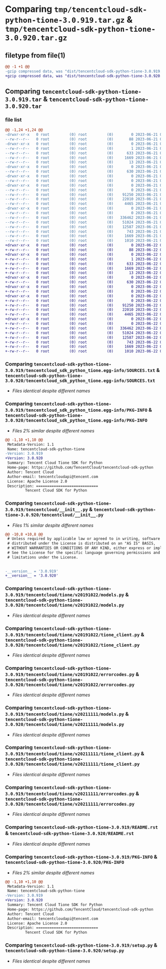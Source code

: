 # Comparing `tmp/tencentcloud-sdk-python-tione-3.0.919.tar.gz` & `tmp/tencentcloud-sdk-python-tione-3.0.920.tar.gz`

## filetype from file(1)

```diff
@@ -1 +1 @@
-gzip compressed data, was "dist/tencentcloud-sdk-python-tione-3.0.919.tar", last modified: Wed Jun 21 00:38:55 2023, max compression
+gzip compressed data, was "dist/tencentcloud-sdk-python-tione-3.0.920.tar", last modified: Thu Jun 22 00:37:37 2023, max compression
```

## Comparing `tencentcloud-sdk-python-tione-3.0.919.tar` & `tencentcloud-sdk-python-tione-3.0.920.tar`

### file list

```diff
@@ -1,24 +1,24 @@
-drwxr-xr-x   0 root         (0) root         (0)        0 2023-06-21 00:38:55.000000 tencentcloud-sdk-python-tione-3.0.919/
--rw-r--r--   0 root         (0) root         (0)       88 2023-06-21 00:38:55.000000 tencentcloud-sdk-python-tione-3.0.919/setup.cfg
-drwxr-xr-x   0 root         (0) root         (0)        0 2023-06-21 00:38:55.000000 tencentcloud-sdk-python-tione-3.0.919/tencentcloud_sdk_python_tione.egg-info/
--rw-r--r--   0 root         (0) root         (0)        1 2023-06-21 00:38:55.000000 tencentcloud-sdk-python-tione-3.0.919/tencentcloud_sdk_python_tione.egg-info/dependency_links.txt
--rw-r--r--   0 root         (0) root         (0)      633 2023-06-21 00:38:55.000000 tencentcloud-sdk-python-tione-3.0.919/tencentcloud_sdk_python_tione.egg-info/SOURCES.txt
--rw-r--r--   0 root         (0) root         (0)     1669 2023-06-21 00:38:55.000000 tencentcloud-sdk-python-tione-3.0.919/tencentcloud_sdk_python_tione.egg-info/PKG-INFO
--rw-r--r--   0 root         (0) root         (0)       13 2023-06-21 00:38:55.000000 tencentcloud-sdk-python-tione-3.0.919/tencentcloud_sdk_python_tione.egg-info/top_level.txt
-drwxr-xr-x   0 root         (0) root         (0)        0 2023-06-21 00:38:55.000000 tencentcloud-sdk-python-tione-3.0.919/tencentcloud/
--rw-r--r--   0 root         (0) root         (0)      630 2023-06-21 00:38:55.000000 tencentcloud-sdk-python-tione-3.0.919/tencentcloud/__init__.py
-drwxr-xr-x   0 root         (0) root         (0)        0 2023-06-21 00:38:55.000000 tencentcloud-sdk-python-tione-3.0.919/tencentcloud/tione/
--rw-r--r--   0 root         (0) root         (0)        0 2023-06-21 00:38:55.000000 tencentcloud-sdk-python-tione-3.0.919/tencentcloud/tione/__init__.py
-drwxr-xr-x   0 root         (0) root         (0)        0 2023-06-21 00:38:55.000000 tencentcloud-sdk-python-tione-3.0.919/tencentcloud/tione/v20191022/
--rw-r--r--   0 root         (0) root         (0)        0 2023-06-21 00:38:55.000000 tencentcloud-sdk-python-tione-3.0.919/tencentcloud/tione/v20191022/__init__.py
--rw-r--r--   0 root         (0) root         (0)    91250 2023-06-21 00:38:55.000000 tencentcloud-sdk-python-tione-3.0.919/tencentcloud/tione/v20191022/models.py
--rw-r--r--   0 root         (0) root         (0)    22010 2023-06-21 00:38:55.000000 tencentcloud-sdk-python-tione-3.0.919/tencentcloud/tione/v20191022/tione_client.py
--rw-r--r--   0 root         (0) root         (0)     4465 2023-06-21 00:38:55.000000 tencentcloud-sdk-python-tione-3.0.919/tencentcloud/tione/v20191022/errorcodes.py
-drwxr-xr-x   0 root         (0) root         (0)        0 2023-06-21 00:38:55.000000 tencentcloud-sdk-python-tione-3.0.919/tencentcloud/tione/v20211111/
--rw-r--r--   0 root         (0) root         (0)        0 2023-06-21 00:38:55.000000 tencentcloud-sdk-python-tione-3.0.919/tencentcloud/tione/v20211111/__init__.py
--rw-r--r--   0 root         (0) root         (0)   336462 2023-06-21 00:38:55.000000 tencentcloud-sdk-python-tione-3.0.919/tencentcloud/tione/v20211111/models.py
--rw-r--r--   0 root         (0) root         (0)    51024 2023-06-21 00:38:55.000000 tencentcloud-sdk-python-tione-3.0.919/tencentcloud/tione/v20211111/tione_client.py
--rw-r--r--   0 root         (0) root         (0)    12587 2023-06-21 00:38:55.000000 tencentcloud-sdk-python-tione-3.0.919/tencentcloud/tione/v20211111/errorcodes.py
--rw-r--r--   0 root         (0) root         (0)      743 2023-06-21 00:38:55.000000 tencentcloud-sdk-python-tione-3.0.919/README.rst
--rw-r--r--   0 root         (0) root         (0)     1669 2023-06-21 00:38:55.000000 tencentcloud-sdk-python-tione-3.0.919/PKG-INFO
--rw-r--r--   0 root         (0) root         (0)     1010 2023-06-21 00:38:55.000000 tencentcloud-sdk-python-tione-3.0.919/setup.py
+drwxr-xr-x   0 root         (0) root         (0)        0 2023-06-22 00:37:37.000000 tencentcloud-sdk-python-tione-3.0.920/
+-rw-r--r--   0 root         (0) root         (0)       88 2023-06-22 00:37:37.000000 tencentcloud-sdk-python-tione-3.0.920/setup.cfg
+drwxr-xr-x   0 root         (0) root         (0)        0 2023-06-22 00:37:37.000000 tencentcloud-sdk-python-tione-3.0.920/tencentcloud_sdk_python_tione.egg-info/
+-rw-r--r--   0 root         (0) root         (0)        1 2023-06-22 00:37:37.000000 tencentcloud-sdk-python-tione-3.0.920/tencentcloud_sdk_python_tione.egg-info/dependency_links.txt
+-rw-r--r--   0 root         (0) root         (0)      633 2023-06-22 00:37:37.000000 tencentcloud-sdk-python-tione-3.0.920/tencentcloud_sdk_python_tione.egg-info/SOURCES.txt
+-rw-r--r--   0 root         (0) root         (0)     1669 2023-06-22 00:37:37.000000 tencentcloud-sdk-python-tione-3.0.920/tencentcloud_sdk_python_tione.egg-info/PKG-INFO
+-rw-r--r--   0 root         (0) root         (0)       13 2023-06-22 00:37:37.000000 tencentcloud-sdk-python-tione-3.0.920/tencentcloud_sdk_python_tione.egg-info/top_level.txt
+drwxr-xr-x   0 root         (0) root         (0)        0 2023-06-22 00:37:37.000000 tencentcloud-sdk-python-tione-3.0.920/tencentcloud/
+-rw-r--r--   0 root         (0) root         (0)      630 2023-06-22 00:37:36.000000 tencentcloud-sdk-python-tione-3.0.920/tencentcloud/__init__.py
+drwxr-xr-x   0 root         (0) root         (0)        0 2023-06-22 00:37:37.000000 tencentcloud-sdk-python-tione-3.0.920/tencentcloud/tione/
+-rw-r--r--   0 root         (0) root         (0)        0 2023-06-22 00:37:36.000000 tencentcloud-sdk-python-tione-3.0.920/tencentcloud/tione/__init__.py
+drwxr-xr-x   0 root         (0) root         (0)        0 2023-06-22 00:37:37.000000 tencentcloud-sdk-python-tione-3.0.920/tencentcloud/tione/v20191022/
+-rw-r--r--   0 root         (0) root         (0)        0 2023-06-22 00:37:36.000000 tencentcloud-sdk-python-tione-3.0.920/tencentcloud/tione/v20191022/__init__.py
+-rw-r--r--   0 root         (0) root         (0)    91250 2023-06-22 00:37:36.000000 tencentcloud-sdk-python-tione-3.0.920/tencentcloud/tione/v20191022/models.py
+-rw-r--r--   0 root         (0) root         (0)    22010 2023-06-22 00:37:36.000000 tencentcloud-sdk-python-tione-3.0.920/tencentcloud/tione/v20191022/tione_client.py
+-rw-r--r--   0 root         (0) root         (0)     4465 2023-06-22 00:37:36.000000 tencentcloud-sdk-python-tione-3.0.920/tencentcloud/tione/v20191022/errorcodes.py
+drwxr-xr-x   0 root         (0) root         (0)        0 2023-06-22 00:37:37.000000 tencentcloud-sdk-python-tione-3.0.920/tencentcloud/tione/v20211111/
+-rw-r--r--   0 root         (0) root         (0)        0 2023-06-22 00:37:36.000000 tencentcloud-sdk-python-tione-3.0.920/tencentcloud/tione/v20211111/__init__.py
+-rw-r--r--   0 root         (0) root         (0)   336462 2023-06-22 00:37:36.000000 tencentcloud-sdk-python-tione-3.0.920/tencentcloud/tione/v20211111/models.py
+-rw-r--r--   0 root         (0) root         (0)    51024 2023-06-22 00:37:37.000000 tencentcloud-sdk-python-tione-3.0.920/tencentcloud/tione/v20211111/tione_client.py
+-rw-r--r--   0 root         (0) root         (0)    12587 2023-06-22 00:37:37.000000 tencentcloud-sdk-python-tione-3.0.920/tencentcloud/tione/v20211111/errorcodes.py
+-rw-r--r--   0 root         (0) root         (0)      743 2023-06-22 00:37:36.000000 tencentcloud-sdk-python-tione-3.0.920/README.rst
+-rw-r--r--   0 root         (0) root         (0)     1669 2023-06-22 00:37:37.000000 tencentcloud-sdk-python-tione-3.0.920/PKG-INFO
+-rw-r--r--   0 root         (0) root         (0)     1010 2023-06-22 00:37:36.000000 tencentcloud-sdk-python-tione-3.0.920/setup.py
```

### Comparing `tencentcloud-sdk-python-tione-3.0.919/tencentcloud_sdk_python_tione.egg-info/SOURCES.txt` & `tencentcloud-sdk-python-tione-3.0.920/tencentcloud_sdk_python_tione.egg-info/SOURCES.txt`

 * *Files identical despite different names*

### Comparing `tencentcloud-sdk-python-tione-3.0.919/tencentcloud_sdk_python_tione.egg-info/PKG-INFO` & `tencentcloud-sdk-python-tione-3.0.920/tencentcloud_sdk_python_tione.egg-info/PKG-INFO`

 * *Files 2% similar despite different names*

```diff
@@ -1,10 +1,10 @@
 Metadata-Version: 1.1
 Name: tencentcloud-sdk-python-tione
-Version: 3.0.919
+Version: 3.0.920
 Summary: Tencent Cloud Tione SDK for Python
 Home-page: https://github.com/TencentCloud/tencentcloud-sdk-python
 Author: Tencent Cloud
 Author-email: tencentcloudapi@tencent.com
 License: Apache License 2.0
 Description: ============================
         Tencent Cloud SDK for Python
```

### Comparing `tencentcloud-sdk-python-tione-3.0.919/tencentcloud/__init__.py` & `tencentcloud-sdk-python-tione-3.0.920/tencentcloud/__init__.py`

 * *Files 1% similar despite different names*

```diff
@@ -10,8 +10,8 @@
 # Unless required by applicable law or agreed to in writing, software
 # distributed under the License is distributed on an "AS IS" BASIS,
 # WITHOUT WARRANTIES OR CONDITIONS OF ANY KIND, either express or implied.
 # See the License for the specific language governing permissions and
 # limitations under the License.
 
 
-__version__ = '3.0.919'
+__version__ = '3.0.920'
```

### Comparing `tencentcloud-sdk-python-tione-3.0.919/tencentcloud/tione/v20191022/models.py` & `tencentcloud-sdk-python-tione-3.0.920/tencentcloud/tione/v20191022/models.py`

 * *Files identical despite different names*

### Comparing `tencentcloud-sdk-python-tione-3.0.919/tencentcloud/tione/v20191022/tione_client.py` & `tencentcloud-sdk-python-tione-3.0.920/tencentcloud/tione/v20191022/tione_client.py`

 * *Files identical despite different names*

### Comparing `tencentcloud-sdk-python-tione-3.0.919/tencentcloud/tione/v20191022/errorcodes.py` & `tencentcloud-sdk-python-tione-3.0.920/tencentcloud/tione/v20191022/errorcodes.py`

 * *Files identical despite different names*

### Comparing `tencentcloud-sdk-python-tione-3.0.919/tencentcloud/tione/v20211111/models.py` & `tencentcloud-sdk-python-tione-3.0.920/tencentcloud/tione/v20211111/models.py`

 * *Files identical despite different names*

### Comparing `tencentcloud-sdk-python-tione-3.0.919/tencentcloud/tione/v20211111/tione_client.py` & `tencentcloud-sdk-python-tione-3.0.920/tencentcloud/tione/v20211111/tione_client.py`

 * *Files identical despite different names*

### Comparing `tencentcloud-sdk-python-tione-3.0.919/tencentcloud/tione/v20211111/errorcodes.py` & `tencentcloud-sdk-python-tione-3.0.920/tencentcloud/tione/v20211111/errorcodes.py`

 * *Files identical despite different names*

### Comparing `tencentcloud-sdk-python-tione-3.0.919/README.rst` & `tencentcloud-sdk-python-tione-3.0.920/README.rst`

 * *Files identical despite different names*

### Comparing `tencentcloud-sdk-python-tione-3.0.919/PKG-INFO` & `tencentcloud-sdk-python-tione-3.0.920/PKG-INFO`

 * *Files 2% similar despite different names*

```diff
@@ -1,10 +1,10 @@
 Metadata-Version: 1.1
 Name: tencentcloud-sdk-python-tione
-Version: 3.0.919
+Version: 3.0.920
 Summary: Tencent Cloud Tione SDK for Python
 Home-page: https://github.com/TencentCloud/tencentcloud-sdk-python
 Author: Tencent Cloud
 Author-email: tencentcloudapi@tencent.com
 License: Apache License 2.0
 Description: ============================
         Tencent Cloud SDK for Python
```

### Comparing `tencentcloud-sdk-python-tione-3.0.919/setup.py` & `tencentcloud-sdk-python-tione-3.0.920/setup.py`

 * *Files identical despite different names*

